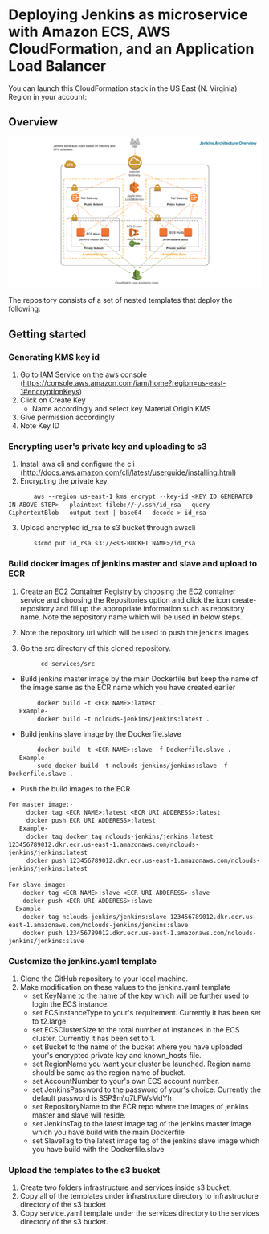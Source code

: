 # Deploying Jenkins as microservice with Amazon ECS, AWS CloudFormation, and an Application Load Balancer

You can launch this CloudFormation stack in the US East (N. Virginia) Region in your account:

## Overview

![infrastructure-overview](images/architecture-overview.png)

The repository consists of a set of nested templates that deploy the following:

## Getting started

###  Generating KMS key id

1. Go to IAM Service on the aws console (https://console.aws.amazon.com/iam/home?region=us-east-1#encryptionKeys)
2. Click on Create Key
	- Name accordingly and select key Material Origin KMS
3. Give permission accordingly 
4. Note Key ID

### Encrypting user's private key and uploading to s3

1. Install aws cli and configure the cli (http://docs.aws.amazon.com/cli/latest/userguide/installing.html)
2. Encrypting the private key
```
       aws --region us-east-1 kms encrypt --key-id <KEY ID GENERATED IN ABOVE STEP> --plaintext fileb://~/.ssh/id_rsa --query CiphertextBlob --output text | base64 --decode > id_rsa
```
3. Upload encrypted id_rsa to s3 bucket through awscli 
```
       s3cmd put id_rsa s3://<s3-BUCKET NAME>/id_rsa
```


### Build docker images of jenkins master and slave and upload to ECR

1. Create an EC2 Container Registry by choosing the EC2 container service and choosing the Repositories option and click the icon create-repository and fill up the appropriate information such as repository name. Note the repository name which will be used in below steps.

2. Note the repository uri which will be used to push the jenkins images

3. Go the src directory of this cloned repository.
```
         cd services/src
```

   - Build jenkins master image by the main Dockerfile but keep the name of the image same as the ECR name which you have created earlier
```
        docker build -t <ECR NAME>:latest .
   Example-
        docker build -t nclouds-jenkins/jenkins:latest .
```

  - Build jenkins slave image by the Dockerfile.slave
```
        docker build -t <ECR NAME>:slave -f Dockerfile.slave .
   Example-
        sudo docker build -t nclouds-jenkins/jenkins:slave -f Dockerfile.slave .
```

  - Push the build images to the ECR
```
For master image:-
     docker tag <ECR NAME>:latest <ECR URI ADDERESS>:latest
     docker push ECR URI ADDERESS>:latest
   Example-
     docker tag docker tag nclouds-jenkins/jenkins:latest 123456789012.dkr.ecr.us-east-1.amazonaws.com/nclouds-jenkins/jenkins:latest
     docker push 123456789012.dkr.ecr.us-east-1.amazonaws.com/nclouds-jenkins/jenkins:latest

For slave image:-
    docker tag <ECR NAME>:slave <ECR URI ADDERESS>:slave
    docker push <ECR URI ADDERESS>:slave
  Example-
    docker tag nclouds-jenkins/jenkins:slave 123456789012.dkr.ecr.us-east-1.amazonaws.com/nclouds-jenkins/jenkins:slave
    docker push 123456789012.dkr.ecr.us-east-1.amazonaws.com/nclouds-jenkins/jenkins:slave

```

### Customize the jenkins.yaml template

1. Clone the GitHub repository to your local machine.
2. Make modification on these values to the jenkins.yaml template
      - set KeyName to the name of the key which will be further used to login the ECS instance.
      - set ECSInstanceType to your's requirement. Currently it has been set to t2.large
      - set ECSClusterSize to the total number of instances in the ECS cluster. Currently it has been set to 1.
      - set Bucket to the name of the bucket where you have uploaded your's encrypted private key and known_hosts file.
      - set RegionName you want your cluster be launched. Region name should be same as the region name of bucket.
      - set AccountNumber to your's own ECS account number.
      - set JenkinsPassword to the password of your's choice. Currently the default password is S5P$m\q7LFWsMdYh
      - set RepositoryName to the ECR repo where the images of jenkins master and slave will reside. 
      - set JenkinsTag to the latest image tag of the jenkins master image which  you have build with the main Dockerfile
      - set SlaveTag to the latest image tag of the jenkins slave image which you have build with the Dockerfile.slave



### Upload the templates to the s3 bucket

1. Create two folders infrastructure and services inside s3 bucket.
2. Copy all of the templates under infrastructure directory to infrastructure directory of the s3 bucket
3. Copy service.yaml template under the services directory to the services directory of the s3 bucket. 